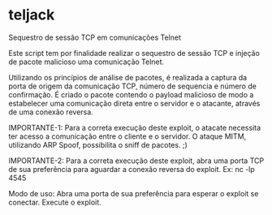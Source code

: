 # teljack
Sequestro de sessão TCP em comunicações Telnet

Este script tem por finalidade realizar o sequestro de sessão TCP e injeção de pacote malicioso uma comunicação Telnet.

Utilizando os princípios de análise de pacotes, é realizada a captura da porta de origem da comunicação
TCP, número de sequencia e número de confirmação. É criado o pacote contendo o payload malicioso
de modo a estabelecer uma comunicação direta entre o servidor e o atacante, através de uma conexão reversa.

IMPORTANTE-1: Para a correta execução deste exploit, o atacate necessita ter acesso a comunicação entre o
cliente e o servidor. O ataque MITM, utilizando ARP Spoof, possibilita o sniff de pacotes. ;)

IMPORTANTE-2: Para a correta execução deste exploit, abra uma porta TCP de sua preferência para aguardar
a conexão reversa do exploit. Ex: nc -lp 4545

Modo de uso: Abra uma porta de sua preferência para esperar o exploit se conectar. Execute o exploit.
